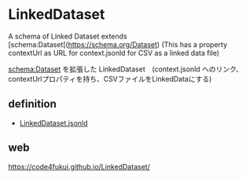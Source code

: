 # LinkedDataset

A schema of Linked Dataset extends [schema:Dataset[(https://schema.org/Dataset) (This has a property contextUrl as URL for context.jsonld for CSV as a linked data file)

[schema:Dataset](https://schema.org/Dataset) を拡張した LinkedDataset　(context.jsonld へのリンク、contextUrlプロパティを持ち、CSVファイルをLinkedDataにする)

## definition

- [LinkedDataset.jsonld](LinkedDataset.jsonld)

## web

https://code4fukui.github.io/LinkedDataset/
